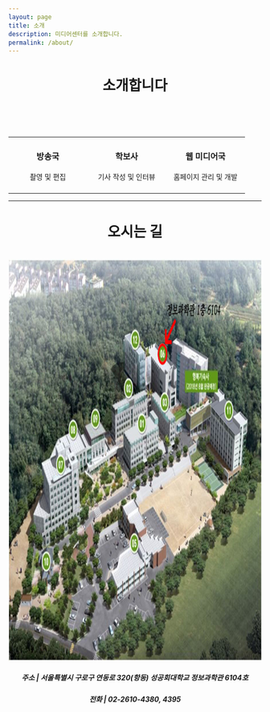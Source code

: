 ```yaml
---
layout: page
title: 소개
description: 미디어센터를 소개합니다.
permalink: /about/
---
```


<center><h1><strong>소개합니다</strong></h1></center>
<br/>

<table style="border: none;">
<tr>
<td style="width: 30%; height: auto; border: 0px;">
<center><h3><strong>방송국</strong></h3></center>
<center><h4 style="font-weight: lighter">촬영 및 편집</h4></center>
</td>

<br/>


<td style="width: 30%; height: auto; border: 0px;">
<center><h3><strong>학보사</strong></h3></center>
<center><h4 style="font-weight: lighter">기사 작성 및 인터뷰</h4></center>
</td>

<br/>


<td style="width: 30%; height: auto; border: 0px;">
<center><h3><strong>웹 미디어국</strong></h3></center>
<center><h4 style="font-weight: lighter">홈페이지 관리 및 개발</h4></center>
</td>
</tr>
</table>

<hr/>
<center><h1><strong>오시는 길</strong></h1></center>

<br/>

<img src="./assets/img/map/a1.jpg" style="width: auto; height: 800px;" />

<center><h5>주소 | 서울특별시 구로구 연동로 320(항동) 성공회대학교 정보과학관 6104호</h5></center>
<center><h5>전화 | 02-2610-4380, 4395</h5></center>
